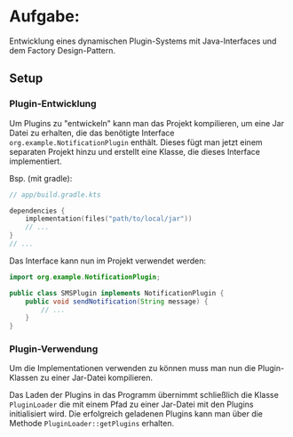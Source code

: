 # Aufgabe:

Entwicklung eines dynamischen Plugin-Systems mit Java-Interfaces
und dem Factory Design-Pattern.

## Setup

### Plugin-Entwicklung

Um Plugins zu "entwickeln" kann man das Projekt kompilieren,
um eine Jar Datei zu erhalten, die das benötigte Interface `org.example.NotificationPlugin`
enthält. Dieses fügt man jetzt einem separaten Projekt hinzu und erstellt eine Klasse,
die dieses Interface implementiert.

Bsp. (mit gradle):

```kotlin
// app/build.gradle.kts

dependencies {
    implementation(files("path/to/local/jar"))
    // ...
}
// ...
```

Das Interface kann nun im Projekt verwendet werden:

```java
import org.example.NotificationPlugin;

public class SMSPlugin implements NotificationPlugin {
    public void sendNotification(String message) {
        // ...
    }
}
```

### Plugin-Verwendung

Um die Implementationen verwenden zu können muss man nun die Plugin-Klassen
zu einer Jar-Datei kompilieren.

Das Laden der Plugins in das Programm übernimmt schließlich die Klasse `PluginLoader` die mit einem Pfad
zu einer Jar-Datei mit den Plugins initialisiert wird. Die erfolgreich geladenen
Plugins kann man über die Methode `PluginLoader::getPlugins` erhalten.
